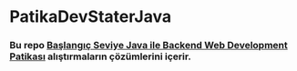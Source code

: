 # PatikaDevStaterJava

### Bu repo [Başlangıç Seviye Java ile Backend Web Development Patikası](https://app.patika.dev/egitimler/baslangic-seviye-java-ile-backend-web-development-patikasi) alıştırmaların çözümlerini içerir.
